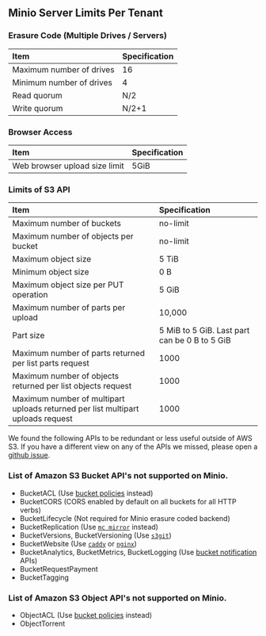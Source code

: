## Minio Server Limits Per Tenant

### Erasure Code (Multiple Drives / Servers)

|Item|Specification|
|:---|:---|
|Maximum number of drives| 16|
|Minimum number of drives| 4|
|Read quorum| N/2|
|Write quorum| N/2+1|

### Browser Access

|Item|Specification|
|:---|:---|
|Web browser upload size limit| 5GiB|

### Limits of S3 API

|Item|Specification|
|:---|:---|
|Maximum number of buckets| no-limit|
|Maximum number of objects per bucket| no-limit|
|Maximum object size|	5 TiB|
|Minimum object size| 0 B|
|Maximum object size per PUT operation| 5 GiB|
|Maximum number of parts per upload| 	10,000|
|Part size|5 MiB to 5 GiB. Last part can be 0 B to 5 GiB|
|Maximum number of parts returned per list parts request| 1000|
|Maximum number of objects returned per list objects request| 1000|
|Maximum number of multipart uploads returned per list multipart uploads request| 1000|

We found the following APIs to be redundant or less useful outside of AWS S3. If you have a different view on any of the APIs we missed, please open a [github issue](https://github.com/minio/minio/issues).

###  List of Amazon S3 Bucket API's not supported on Minio.

- BucketACL (Use [bucket policies](http://docs.minio.io/docs/minio-client-complete-guide#policy) instead)
- BucketCORS (CORS enabled by default on all buckets for all HTTP verbs)
- BucketLifecycle (Not required for Minio erasure coded backend)
- BucketReplication (Use [`mc mirror`](http://docs.minio.io/docs/minio-client-complete-guide#mirror) instead)
- BucketVersions, BucketVersioning (Use [`s3git`](https://github.com/s3git/s3git))
- BucketWebsite (Use [`caddy`](https://github.com/mholt/caddy) or [`nginx`](https://www.nginx.com/resources/wiki/))
- BucketAnalytics, BucketMetrics, BucketLogging (Use [bucket notification](http://docs.minio.io/docs/minio-client-complete-guide#events) APIs)
- BucketRequestPayment
- BucketTagging

### List of Amazon S3 Object API's not supported on Minio.

- ObjectACL (Use [bucket policies](http://docs.minio.io/docs/minio-client-complete-guide#policy) instead)
- ObjectTorrent
